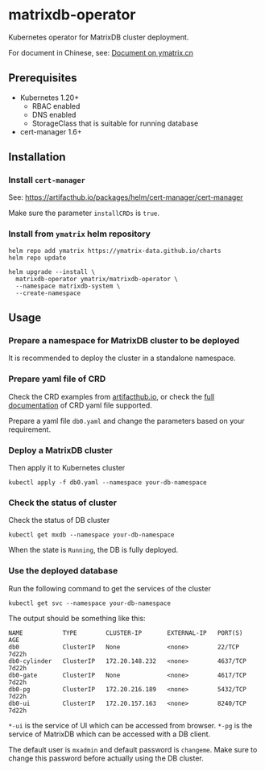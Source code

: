 # matrixdb-operator

Kubernetes operator for MatrixDB cluster deployment.

For document in Chinese, see: [Document on ymatrix.cn](https://ymatrix.cn/doc/latest/install/kubernetes)

## Prerequisites

- Kubernetes 1.20+
  - RBAC enabled
  - DNS enabled
  - StorageClass that is suitable for running database
- cert-manager 1.6+

## Installation

### Install `cert-manager`

See: https://artifacthub.io/packages/helm/cert-manager/cert-manager

Make sure the parameter `installCRDs` is `true`.

### Install from `ymatrix` helm repository

```
helm repo add ymatrix https://ymatrix-data.github.io/charts
helm repo update

helm upgrade --install \
  matrixdb-operator ymatrix/matrixdb-operator \
  --namespace matrixdb-system \
  --create-namespace
```

## Usage

### Prepare a namespace for MatrixDB cluster to be deployed

It is recommended to deploy the cluster in a standalone namespace.

### Prepare yaml file of CRD

Check the CRD examples from [artifacthub.io](https://artifacthub.io/packages/helm/ymatrix/matrixdb-operator),
or check the [full documentation](https://ymatrix.cn/doc/latest/install/kubernetes_crd) of CRD yaml file supported.

Prepare a yaml file `db0.yaml` and change the parameters based on your requirement.

### Deploy a MatrixDB cluster

Then apply it to Kubernetes cluster

```
kubectl apply -f db0.yaml --namespace your-db-namespace
```

### Check the status of cluster

Check the status of DB cluster

```
kubectl get mxdb --namespace your-db-namespace
```

When the state is `Running`, the DB is fully deployed.

### Use the deployed database

Run the following command to get the services of the cluster

```
kubectl get svc --namespace your-db-namespace
```

The output should be something like this:

```
NAME           TYPE        CLUSTER-IP       EXTERNAL-IP   PORT(S)    AGE
db0            ClusterIP   None             <none>        22/TCP     7d22h
db0-cylinder   ClusterIP   172.20.148.232   <none>        4637/TCP   7d22h
db0-gate       ClusterIP   None             <none>        4617/TCP   7d22h
db0-pg         ClusterIP   172.20.216.189   <none>        5432/TCP   7d22h
db0-ui         ClusterIP   172.20.157.163   <none>        8240/TCP   7d22h
```

`*-ui` is the service of UI which can be accessed from browser.
`*-pg` is the service of MatrixDB which can be accessed with a DB client.

The default user is `mxadmin` and default password is `changeme`.
Make sure to change this password before actually using the DB cluster.
